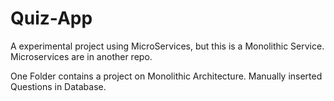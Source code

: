 # Quiz-App
A experimental project using MicroServices, but this is a Monolithic Service. 
Microservices are in another repo.

One Folder contains a project on Monolithic Architecture.
Manually inserted Questions in Database.


